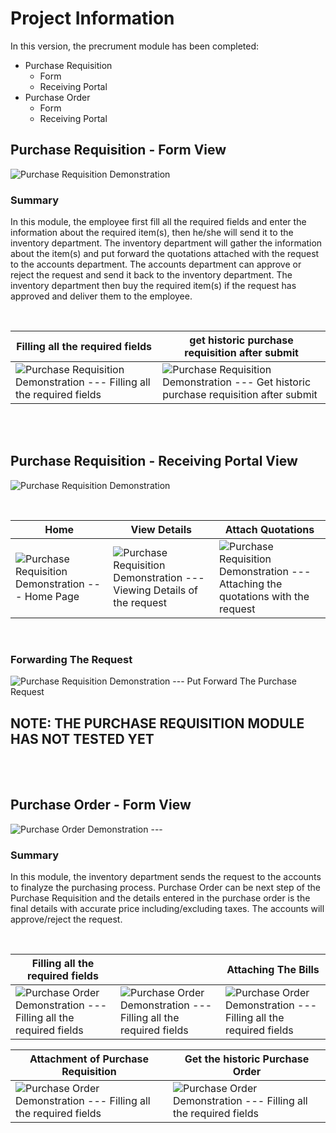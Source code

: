 # Project Information
In this version, the precrument module has been completed:
* Purchase Requisition
  * Form
  * Receiving Portal
* Purchase Order
  * Form
  * Receiving Portal
## Purchase Requisition - Form View
![Purchase Requisition Demonstration](https://www.linkpicture.com/q/Screenshot-12_11.png)

### Summary
In this module, the employee first fill all the required fields and enter the information about the required item(s), then he/she will send it to the inventory department. The inventory department will gather the information about the item(s) and put forward the quotations attached with the request to the accounts department. The accounts department can approve or reject the request and send it back to the inventory department. The inventory department then buy the required item(s) if the request has approved and deliver them to the employee.

<br/>

| Filling all the required fields | get historic purchase requisition after submit |
|------------|-------------|
| ![Purchase Requisition Demonstration --- Filling all the required fields](https://www.linkpicture.com/q/Screenshot-13_8.png) | ![Purchase Requisition Demonstration --- Get historic purchase requisition after submit](https://www.linkpicture.com/q/Screenshot-15_5.png) |

<br/>
<br/>

## Purchase Requisition - Receiving Portal View
![Purchase Requisition Demonstration](https://www.linkpicture.com/q/Screenshot-16_3.png)

<br/>

| Home | View Details | Attach Quotations |
|------------|-------------|-------------|
| ![Purchase Requisition Demonstration --- Home Page](https://www.linkpicture.com/q/Screenshot-20_6.png) | ![Purchase Requisition Demonstration --- Viewing Details of the request](https://www.linkpicture.com/q/Screenshot-17_1.png) | ![Purchase Requisition Demonstration --- Attaching the quotations with the request](https://www.linkpicture.com/q/Screenshot-18_8.png) |

<br/>

### Forwarding The Request
![Purchase Requisition Demonstration --- Put Forward The Purchase Request](https://www.linkpicture.com/q/Screenshot-19_6.png)

## NOTE: THE PURCHASE REQUISITION MODULE HAS NOT TESTED YET

<br/>
<br/>

## Purchase Order - Form View
![Purchase Order Demonstration ---  ](https://www.linkpicture.com/q/Screenshot-21_11.png)

### Summary
In this module, the inventory department sends the request to the accounts to finalyze the purchasing process. Purchase Order can be next step of the Purchase Requisition and the details entered in the purchase order is the final details with accurate price including/excluding taxes. The accounts will approve/reject the request.

<br/>

| Filling all the required fields |  | Attaching The Bills |
|------------|-------------|-------------|
| ![Purchase Order Demonstration --- Filling all the required fields](https://www.linkpicture.com/q/Screenshot-22_5.png) | ![Purchase Order Demonstration --- Filling all the required fields](https://www.linkpicture.com/q/Screenshot-23_5.png) | ![Purchase Order Demonstration --- Filling all the required fields](https://www.linkpicture.com/q/Screenshot-24_1.png) |

| Attachment of Purchase Requisition | Get the historic Purchase Order |
|------------|-------------|
| ![Purchase Order Demonstration --- Filling all the required fields](https://www.linkpicture.com/q/Screenshot-25_8.png) | ![Purchase Order Demonstration --- Filling all the required fields](https://www.linkpicture.com/q/Screenshot-26_7.png) |
